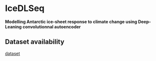 # IceDLSeq

**Modelling Antarctic ice-sheet response to climate change using Deep-Leaning convolutionnal autoencoder**

## Dataset availability

[dataset](http://mleguillou.perso.centrale-marseille.fr/)
